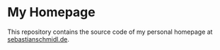 # My Homepage

This repository contains the source code of my personal homepage at [sebastianschmidl.de](https://sebastianschmidl.de).
